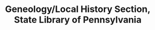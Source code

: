 ---
layout: repo
title: "Geneology/Local History Section, State Library of Pennsylvania"
id: 13768
permalink: repos/13768/
---